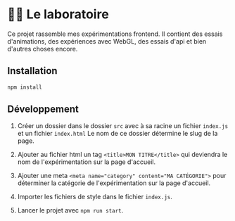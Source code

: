# 🔬🧪 Le laboratoire

Ce projet rassemble mes expérimentations frontend. Il contient des essais d'animations, des expériences avec WebGL, des essais d'api et bien d'autres choses encore.

## Installation

```sh
npm install
```

## Développement

1. Créer un dossier dans le dossier `src` avec à sa racine un fichier `index.js` et un fichier `index.html` Le nom de ce dossier détermine le slug de la page.

2. Ajouter au fichier html un tag `<title>MON TITRE</title>` qui deviendra le nom de l'expérimentation sur la page d'accueil.

3. Ajouter une meta `<meta name="category" content="MA CATÉGORIE">` pour déterminer la catégorie de l'expérimentation sur la page d'accueil.

4. Importer les fichiers de style dans le fichier `index.js`.

5. Lancer le projet avec `npm run start`.
